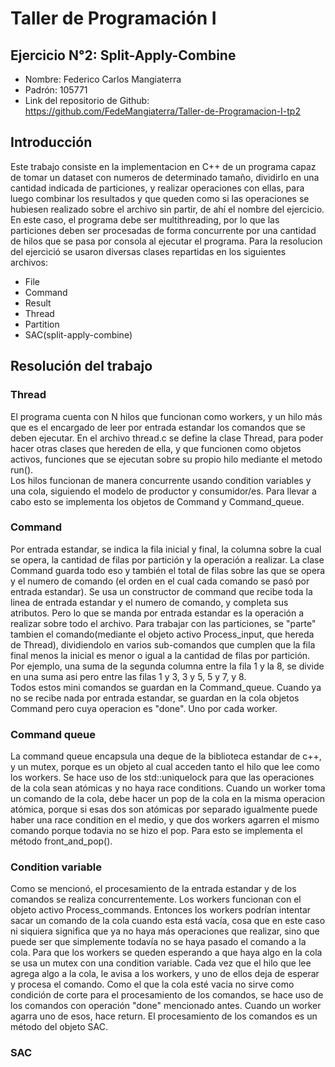 # Taller de Programación I
## Ejercicio N°2: Split-Apply-Combine
* Nombre: Federico Carlos Mangiaterra 
* Padrón: 105771 
* Link del repositorio de Github: https://github.com/FedeMangiaterra/Taller-de-Programacion-I-tp2
## Introducción
Este trabajo consiste en la implementacion en C++ de un programa capaz de tomar un dataset con numeros de determinado tamaño, dividirlo en una cantidad indicada de particiones, y realizar operaciones con ellas, para luego combinar los resultados y que queden como si las operaciones se hubiesen realizado sobre el archivo sin partir, de ahí el nombre del ejercicio. <br>
En este caso, el programa debe ser multithreading, por lo que las particiones deben ser procesadas de forma concurrente por una cantidad de hilos que se pasa por consola al ejecutar el programa. Para la resolucion del ejercició se usaron diversas clases repartidas en los siguientes archivos:
* File
* Command
* Result
* Thread
* Partition
* SAC(split-apply-combine)
## Resolución del trabajo
### Thread
El programa cuenta con N hilos que funcionan como workers, y un hilo más que es el encargado de leer por entrada estandar los comandos que se deben ejecutar. En el archivo thread.c se define la clase Thread, para poder hacer otras clases que hereden de ella, y que funcionen como objetos activos, funciones que se ejecutan sobre su propio hilo mediante el metodo run(). <br>
Los hilos funcionan de manera concurrente usando condition variables y una cola, siguiendo el modelo de productor y consumidor/es. Para llevar a cabo esto se implementa los objetos de Command y Command_queue.
### Command
Por entrada estandar, se indica la fila inicial y final, la columna sobre la cual se opera, la cantidad de filas por partición y la operación a realizar. La clase Command guarda todo eso y también el total de filas sobre las que se opera y el numero de comando (el orden en el cual cada comando se pasó por entrada estandar). Se usa un constructor de command que recibe toda la linea de entrada estandar y el numero de comando, y completa sus atributos. Pero lo que se manda por entrada estandar es la operación a realizar sobre todo el archivo. Para trabajar con las particiones, se "parte" tambien el comando(mediante el objeto activo Process_input, que hereda de Thread), dividiendolo en varios sub-comandos que cumplen que la fila final menos la inicial es menor o igual a la cantidad de filas por partición. Por ejemplo, una suma de la segunda columna entre la fila 1 y la 8, se divide en una suma asi pero entre las filas 1 y 3, 3 y 5, 5 y 7, y 8. <br>
Todos estos mini comandos se guardan en la Command_queue. Cuando ya no se recibe nada por entrada estandar, se guardan en la cola objetos Command pero cuya operacion es "done". Uno por cada worker.
### Command queue
La command queue encapsula una deque de la biblioteca estandar de c++, y un mutex, porque es un objeto al cual acceden tanto el hilo que lee como los workers. Se hace uso de los std::uniquelock para que las operaciones de la cola sean atómicas y no haya race conditions. Cuando un worker toma un comando de la cola, debe hacer un pop de la cola en la misma operacion atómica, porque si esas dos son atómicas por separado igualmente puede haber una race condition en el medio, y que dos workers agarren el mismo comando porque todavia no se hizo el pop. Para esto se implementa el método front_and_pop().
### Condition variable
Como se mencionó, el procesamiento de la entrada estandar y de los comandos se realiza concurrentemente. Los workers funcionan con el objeto activo Process_commands. Entonces los workers podrían intentar sacar un comando de la cola cuando esta está vacía, cosa que en este caso ni siquiera significa que ya no haya más operaciones que realizar, sino que puede ser que simplemente todavía no se haya pasado el comando a la cola. Para que los workers se queden esperando a que haya algo en la cola se usa un mutex con una condition variable. Cada vez que el hilo que lee agrega algo a la cola, le avisa a los workers, y uno de ellos deja de esperar y procesa el comando. Como el que la cola esté vacia no sirve como condición de corte para el procesamiento de los comandos, se hace uso de los comandos con operación "done" mencionado antes. Cuando un worker agarra uno de esos, hace return. El procesamiento de los comandos es un método del objeto SAC.
### SAC

